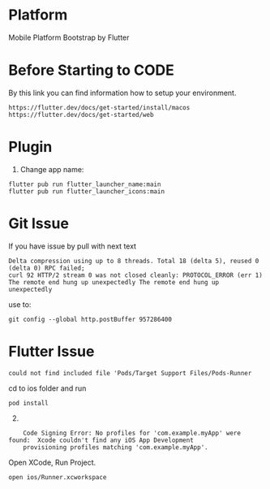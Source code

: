 # Platform
Mobile Platform Bootstrap by Flutter


# Before Starting to CODE
By this link you can find information how to setup your environment.
```text
https://flutter.dev/docs/get-started/install/macos
https://flutter.dev/docs/get-started/web
```

# Plugin
1. Change app name:
```text
flutter pub run flutter_launcher_name:main
flutter pub run flutter_launcher_icons:main
```


# Git Issue
If you have issue by pull with next text 
```text
Delta compression using up to 8 threads. Total 18 (delta 5), reused 0 (delta 0) RPC failed; 
curl 92 HTTP/2 stream 0 was not closed cleanly: PROTOCOL_ERROR (err 1) The remote end hung up unexpectedly The remote end hung up unexpectedly
```

use to:
```text
git config --global http.postBuffer 957286400
```

# Flutter Issue

```text
could not find included file 'Pods/Target Support Files/Pods-Runner
```

cd to ios folder and run

```text
pod install
```


2. 
```text
    Code Signing Error: No profiles for 'com.example.myApp' were found:  Xcode couldn't find any iOS App Development
    provisioning profiles matching 'com.example.myApp'.
```

Open XCode, Run Project.
```
open ios/Runner.xcworkspace
```